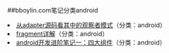 ##bboylin.com笔记分类android
<li><a href="https://github.com/bboylin/bboylin.github.io/tree/master/android/20160630">从adapter源码看其中的观察者模式</a>（分类：android）</li>
<li><a href="https://github.com/bboylin/bboylin.github.io/tree/master/android/20160702">fragment详解</a>（分类：android）</li>
<li><a href="https://github.com/bboylin/bboylin.github.io/tree/master/android/20160704">android开发进阶笔记一：四大组件</a>（分类：android）</li>
